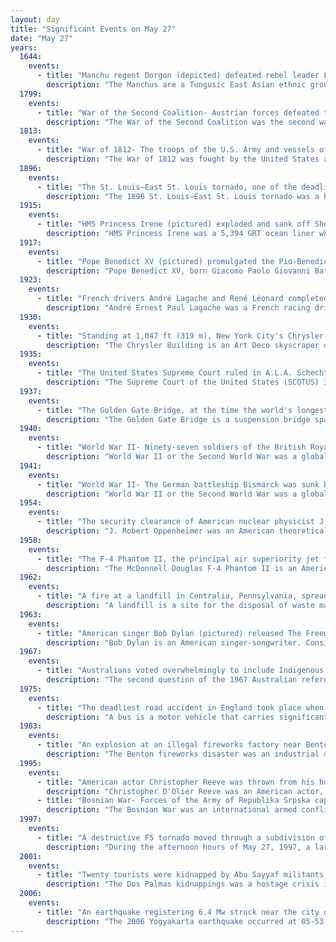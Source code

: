 ```yaml
---
layout: day
title: "Significant Events on May 27"
date: "May 27"
years:
  1644:
    events:
      - title: "Manchu regent Dorgon (depicted) defeated rebel leader Li Zicheng of the Shun dynasty at the Battle of Shanhai Pass, allowing the Manchus to enter and conquer the capital city of Beijing."
        description: "The Manchus are a Tungusic East Asian ethnic group native to Manchuria in Northeast Asia. They are an officially recognized ethnic minority in China and the people from whom Manchuria derives its name. The Later Jin (1616–1636) and Qing (1636–1912) dynasties of China were established and ruled by the Manchus, who are descended from the Jurchen people who earlier established the Jin dynasty (1115–1234) in northern China."
  1799:
    events:
      - title: "War of the Second Coalition- Austrian forces defeated the French Army of the Danube, capturing the strategically important Swiss town of Winterthur."
        description: "The War of the Second Coalition was the second war targeting revolutionary France by many European monarchies, led by Britain, Austria, and Russia and including the Ottoman Empire, Portugal, Naples and various German monarchies. Prussia did not join the coalition, while Spain supported France."
  1813:
    events:
      - title: "War of 1812- The troops of the U.S. Army and vessels of the U.S. Navy cooperated in a successful amphibious assault to capture Fort George in Upper Canada."
        description: "The War of 1812 was fought by the United States and its allies against the United Kingdom and its allies in North America. It began when the United States declared war on Britain on 18 June 1812. Although peace terms were agreed upon in the December 1814 Treaty of Ghent, the war did not officially end until the peace treaty was ratified by the United States Congress on 17 February 1815."
  1896:
    events:
      - title: "The St. Louis–East St. Louis tornado, one of the deadliest and most destructive tornadoes in U.S. history, struck St. Louis, Missouri, and East St. Louis, Illinois, killing more than 255 people and injuring at least 1,000 others."
        description: "The 1896 St. Louis–East St. Louis tornado was a historic tornado that caused severe damage to downtown St. Louis, Missouri, East St. Louis, Illinois, and surrounding areas on Wednesday, May 27, 1896, at around 5-00 pm. One of the deadliest and most destructive tornadoes in U.S. history, this tornado was the most notable of a major tornado outbreak sequence across the central United States which produced several other large, long-track, violent tornadoes and continued across the eastern United States the following day. The St. Louis tornado killed at least 255 people, injured over a thousand others, and caused more than $10 million in damage in about 20 minutes. More than 5,000 people were left homeless and lost all of their possessions. The hardest-hit areas of the city were the fashionable Lafayette Square and Compton Heights neighborhoods, as well as the poorer Mill Creek Valley. It remains the third-deadliest tornado in United States history, and the last tornado with a death toll of more than 100 people in Missouri before Joplin in 2011."
  1915:
    events:
      - title: "HMS Princess Irene (pictured) exploded and sank off Sheerness, United Kingdom, with the loss of 352 lives."
        description: "HMS Princess Irene was a 5,394 GRT ocean liner which was built in 1914 by William Denny and Brothers Ltd, Dumbarton, Scotland for the Canadian Pacific Railway. She was requisitioned by the Royal Navy on completion and converted to an auxiliary minelayer. On 27 May 1915, she exploded and sank off Sheerness, Kent, while being loaded with mines prior to a deployment mission, with the loss of 352 lives."
  1917:
    events:
      - title: "Pope Benedict XV (pictured) promulgated the Pio-Benedictine Code, the first official comprehensive codification of Latin canon law."
        description: "Pope Benedict XV, born Giacomo Paolo Giovanni Battista della Chiesa, was head of the Catholic Church from 1914 until his death in January 1922. His pontificate was largely overshadowed by World War I and its political, social, and humanitarian consequences in Europe."
  1923:
    events:
      - title: "French drivers André Lagache and René Léonard completed the most laps during the first edition of the sports car race the 24 Hours of Le Mans."
        description: "André Ernest Paul Lagache was a French racing driver who, along with René Léonard, won the inaugural 24 Hours of Le Mans in 1923."
  1930:
    events:
      - title: "Standing at 1,047 ft (319 m), New York City's Chrysler Building opened as the world's tallest building before it was surpassed by the Empire State Building 11 months later."
        description: "The Chrysler Building is an Art Deco skyscraper on the East Side of Manhattan in New York City, at the intersection of 42nd Street and Lexington Avenue in Midtown Manhattan. At 1,046 ft (319 m), it is the tallest brick building in the world with a steel framework. It was both the world's first supertall skyscraper and the world's tallest building for 11 months after its completion in 1930. As of 2019, the Chrysler is the 12th-tallest building in the city, tied with The New York Times Building."
  1935:
    events:
      - title: "The United States Supreme Court ruled in A.L.A. Schechter Poultry Corp. v. United States that the National Industrial Recovery Act, a major component of the New Deal, was unconstitutional."
        description: "The Supreme Court of the United States (SCOTUS) is the highest court in the federal judiciary of the United States. It has ultimate appellate jurisdiction over all U.S. federal court cases, and over state court cases that turn on questions of U.S. constitutional or federal law. It also has original jurisdiction over a narrow range of cases, specifically 'all Cases affecting Ambassadors, other public Ministers and Consuls, and those in which a State shall be Party.' In 1803, the Court asserted itself the power of judicial review, the ability to invalidate a statute for violating a provision of the Constitution via the landmark case Marbury v. Madison. It is also able to strike down presidential directives for violating either the Constitution or statutory law."
  1937:
    events:
      - title: "The Golden Gate Bridge, at the time the world's longest suspension bridge by span, opened between San Francisco and Marin County, California."
        description: "The Golden Gate Bridge is a suspension bridge spanning the Golden Gate, the one-mile-wide (1.6 km) strait connecting San Francisco Bay and the Pacific Ocean in California, United States. The structure links San Francisco—the northern tip of the San Francisco Peninsula—to Marin County, carrying both U.S. Route 101 and California State Route 1 across the strait. It also carries pedestrian and bicycle traffic, and is designated as part of U.S. Bicycle Route 95. Recognized by the American Society of Civil Engineers as one of the Wonders of the Modern World, the bridge is one of the most internationally recognized symbols of San Francisco and California."
  1940:
    events:
      - title: "World War II- Ninety-seven soldiers of the British Royal Norfolk Regiment were killed after surrendering to German forces."
        description: "World War II or the Second World War was a global conflict between two coalitions- the Allies and the Axis powers. Nearly all of the world's countries participated, with many nations mobilising all resources in pursuit of total war. Tanks and aircraft played major roles, enabling the strategic bombing of cities and delivery of the first and only nuclear weapons ever used in war. World War II was the deadliest conflict in history, resulting in 70 to 85 million deaths, more than half of which were civilians. Millions died in genocides, including the Holocaust, and by massacres, starvation, and disease. After the Allied victory, Germany, Austria, Japan, and Korea were occupied, and German and Japanese leaders were tried for war crimes."
  1941:
    events:
      - title: "World War II- The German battleship Bismarck was sunk by gun and torpedo fire by the British battleships HMS Rodney and HMS King George V and supporting cruisers."
        description: "World War II or the Second World War was a global conflict between two coalitions- the Allies and the Axis powers. Nearly all of the world's countries participated, with many nations mobilising all resources in pursuit of total war. Tanks and aircraft played major roles, enabling the strategic bombing of cities and delivery of the first and only nuclear weapons ever used in war. World War II was the deadliest conflict in history, resulting in 70 to 85 million deaths, more than half of which were civilians. Millions died in genocides, including the Holocaust, and by massacres, starvation, and disease. After the Allied victory, Germany, Austria, Japan, and Korea were occupied, and German and Japanese leaders were tried for war crimes."
  1954:
    events:
      - title: "The security clearance of American nuclear physicist J. Robert Oppenheimer, head of Project Y, was revoked."
        description: "J. Robert Oppenheimer was an American theoretical physicist who served as the director of the Manhattan Project's Los Alamos Laboratory during World War II. He is often called the 'father of the atomic bomb' for his role in overseeing the development of the first nuclear weapons."
  1958:
    events:
      - title: "The F-4 Phantom II, the principal air superiority jet fighter for both the U.S. Navy and Air Force, made its first flight."
        description: "The McDonnell Douglas F-4 Phantom II is an American tandem two-seat, twin-engine, all-weather, long-range supersonic jet interceptor and fighter-bomber that was developed by McDonnell Aircraft for the United States Navy. It entered service with the Navy in 1961, then was adopted by the United States Marine Corps and the United States Air Force, and within a few years became a major part of their air arms. A total of 5,195 Phantoms were built from 1958 to 1981, making it the most-produced American supersonic military aircraft in history and a signature combat aircraft of the Cold War."
  1962:
    events:
      - title: "A fire at a landfill in Centralia, Pennsylvania, spread to an abandoned coal mine, where it continues burning today."
        description: "A landfill is a site for the disposal of waste materials. It is the oldest and most common form of waste disposal, although the systematic burial of waste with daily, intermediate and final covers only began in the 1940s. In the past, waste was simply left in piles or thrown into pits."
  1963:
    events:
      - title: "American singer Bob Dylan (pictured) released The Freewheelin' Bob Dylan, his first album to include a significant number of original songs."
        description: "Bob Dylan is an American singer-songwriter. Considered one of the greatest songwriters of all time, Dylan has been a major figure in popular culture over his 60-year career. With an estimated figure of more than 125 million records sold worldwide, he is one of the best-selling musicians of all-time. Dylan added increasingly sophisticated lyrical techniques to the folk music of the early 1960s, infusing it 'with the intellectualism of classic literature and poetry'. His lyrics incorporated political, social and philosophical influences, defying pop music conventions and appealing to the burgeoning counterculture."
  1967:
    events:
      - title: "Australians voted overwhelmingly to include Indigenous Australians in population counts for constitutional purposes and to allow the federal government to make special laws affecting them in states."
        description: "The second question of the 1967 Australian referendum of 27 May 1967, called by the Holt government, related to Indigenous Australians. Voters were asked whether to give the Commonwealth Parliament the power to make special laws for Indigenous Australians, and whether Indigenous Australians should be included in official population counts for constitutional purposes. The term 'the Aboriginal Race' was used in the question."
  1975:
    events:
      - title: "The deadliest road accident in England took place when the brakes on a coach failed and it crashed in North Yorkshire, killing 32 people."
        description: "A bus is a motor vehicle that carries significantly more passengers than an average car or van, but fewer than the average rail transport. It is most commonly used in public transport, but is also in use for charter purposes, or through private ownership. Although the average bus carries between 30 and 100 passengers, some buses have a capacity of up to 300 passengers. The most common type is the single-deck rigid bus, with double-decker and articulated buses carrying larger loads, and midibuses and minibuses carrying smaller loads. Coaches are used for longer-distance services. Many types of buses, such as city transit buses and inter-city coaches, charge a fare. Other types, such as elementary or secondary school buses or shuttle buses within a post-secondary education campus, are free. In many jurisdictions, bus drivers require a special large vehicle licence above and beyond a regular driving license."
  1983:
    events:
      - title: "An explosion at an illegal fireworks factory near Benton, Tennessee, killed eleven people."
        description: "The Benton fireworks disaster was an industrial disaster that occurred on May 27, 1983, on a farm near Benton, Tennessee. A powerful explosion at an unlicensed fireworks factory producing illegal fireworks killed eleven and injured one, revealing the existence of the factory for the first time to law enforcement and the public. The initial explosion was heard more than 20 mi (32 km) away."
  1995:
    events:
      - title: "American actor Christopher Reeve was thrown from his horse, leaving him quadriplegic; he later became an activist on behalf of people with spinal cord injuries."
        description: "Christopher D'Olier Reeve was an American actor, activist, director, and author. He amassed several stage and screen credits in his 34-year career, including playing the title character in the Superman film series (1978–1987). He won a British Academy Film Award, an Emmy Award, a Grammy Award and a Screen Actors Guild Award. He was also known for his activism."
      - title: "Bosnian War- Forces of the Army of Republika Srpska captured a United Nations post at Vrbanja Bridge in Sarajevo; six soldiers of both sides were killed when French forces retook the post later in the day."
        description: "The Bosnian War was an international armed conflict that took place in Bosnia and Herzegovina between 1992 and 1995. The war is commonly seen as having started on 6 April 1992, following several earlier violent incidents. It ended on 14 December 1995 when the Dayton Accords were signed. The main belligerents were the forces of the Republic of Bosnia and Herzegovina, the Republic of Herzeg-Bosnia, and the Republika Srpska, the latter two entities being proto-states led and supplied by Croatia and Serbia, respectively."
  1997:
    events:
      - title: "A destructive F5 tornado moved through a subdivision of homes northwest of Jarrell, Texas, killing 27 people and injuring a further 12. The tornado produced some of the most extreme tornadic damage ever obsserved."
        description: "During the afternoon hours of May 27, 1997, a large and slow-moving F5 tornado caused extreme damage across portions of the Jarrell, Texas area. The tornado killed 27 residents of the town, mainly in a single subdivision, and inflicted approximately $40 million in damages in its 13-minute, 5.1 miles (8.2 km) track. It occurred as part of a tornado outbreak across central Texas; it was produced by a supercell that had developed from an unstable airmass and favorable meteorological conditions at the time, including high convective available potential energy (CAPE) values and warm dewpoints."
  2001:
    events:
      - title: "Twenty tourists were kidnapped by Abu Sayyaf militants in Palawan, Philippines, triggering a hostage crisis that lasted for more than a year."
        description: "The Dos Palmas kidnappings was a hostage crisis in southern Philippines that began with the seizing of twenty hostages from the affluent Dos Palmas Resort on a private island in Honda Bay, Palawan, by members of Abu Sayyaf jihadist group on May 27, 2001, and resulted in the deaths of at least five of the original hostages. Three of the original hostages were American citizens, Guillermo Sobero, and a married missionary couple, Martin and Gracia Burnham. At least 22 Filipino soldiers were killed in attempts to apprehend the captors and free the hostages in the 12 months following the initial hostage taking. An unknown number of captors were killed by government forces."
  2006:
    events:
      - title: "An earthquake registering 6.4 Mw struck near the city of Yogyakarta on the southern side of the Indonesian island of Java, killing more than 5,700 people."
        description: "The 2006 Yogyakarta earthquake occurred at 05-53 local time on 27 May with a moment magnitude of 6.4 and a maximum MSK intensity of VIII (Damaging) in the Yogyakarta region of Java, Indonesia."
---
```


